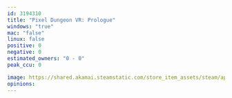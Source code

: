 ```yaml
---
id: 3194310
title: "Pixel Dungeon VR: Prologue"
windows: "true"
mac: "false"
linux: false
positive: 0
negative: 0
estimated_owners: "0 - 0"
peak_ccu: 0

image: https://shared.akamai.steamstatic.com/store_item_assets/steam/apps/3194310/header.jpg?t=1733124593
opinions:
---
```

